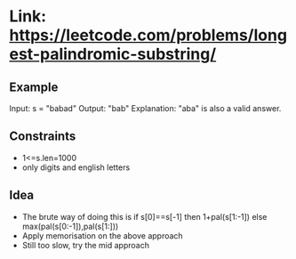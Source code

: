 # Link: <https://leetcode.com/problems/longest-palindromic-substring/>

## Example

Input: s = "babad"
Output: "bab"
Explanation: "aba" is also a valid answer.

## Constraints

- 1<=s.len=1000
- only digits and english letters

## Idea

- The brute way of doing this is if s[0]==s[-1] then 1+pal(s[1:-1]) else max(pal(s[0:-1]),pal(s[1:]))
- Apply memorisation on the above approach
- Still too slow, try the mid approach
